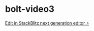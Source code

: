 # bolt-video3

[Edit in StackBlitz next generation editor ⚡️](https://stackblitz.com/~/github.com/andersoncarli/bolt-video3)